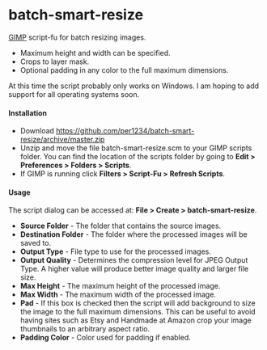 batch-smart-resize
==========
[GIMP](http://gimp.org) script-fu for batch resizing images.
- Maximum height and width can be specified.
- Crops to layer mask.
- Optional padding in any color to the full maximum dimensions.

At this time the script probably only works on Windows. I am hoping to add support for all operating systems soon.


#### Installation
- Download https://github.com/per1234/batch-smart-resize/archive/master.zip
- Unzip and move the file batch-smart-resize.scm to your GIMP scripts folder. You can find the location of the scripts folder by going to **Edit > Preferences > Folders > Scripts**.
- If GIMP is running click **Filters > Script-Fu > Refresh Scripts**.


<a id="usage"></a>
#### Usage
The script dialog can be accessed at: **File > Create > batch-smart-resize**.
- **Source Folder** - The folder that contains the source images.
- **Destination Folder** - The folder where the processed images will be saved to.
- **Output Type** - File type to use for the processed images.
- **Output Quality** - Determines the compression level for JPEG Output Type. A higher value will produce better image quality and larger file size.
- **Max Height** - The maximum height of the processed image.
- **Max Width** - The maximum width of the processed image.
- **Pad** - If this box is checked then the script will add background to size the image to the full maximum dimensions. This can be useful to avoid having sites such as Etsy and Handmade at Amazon crop your image thumbnails to an arbitrary aspect ratio.
- **Padding Color** - Color used for padding if enabled.
